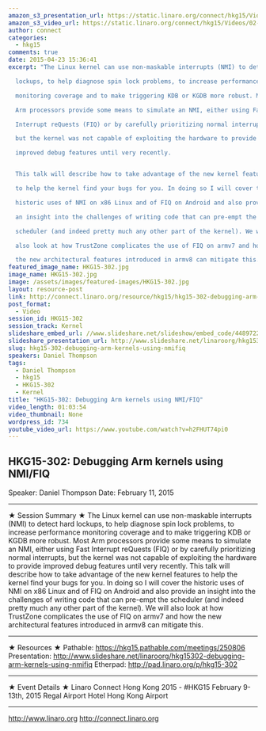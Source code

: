 ```yaml
---
amazon_s3_presentation_url: https://static.linaro.org/connect/hkg15/Videos/02-11-Wednesday/HKG15-302.pdf
amazon_s3_video_url: https://static.linaro.org/connect/hkg15/Videos/02-11-Wednesday/HKG15-302%20Debugging%20ARM%20kernels%20using%20NMIFIQ.mp4
author: connect
categories:
  - hkg15
comments: true
date: 2015-04-23 15:36:41
excerpt: "The Linux kernel can use non-maskable interrupts (NMI) to detect hard

  lockups, to help diagnose spin lock problems, to increase performance

  monitoring coverage and to make triggering KDB or KGDB more robust. Most

  Arm processors provide some means to simulate an NMI, either using Fast

  Interrupt reQuests (FIQ) or by carefully prioritizing normal interrupts,

  but the kernel was not capable of exploiting the hardware to provide

  improved debug features until very recently.


  This talk will describe how to take advantage of the new kernel features

  to help the kernel find your bugs for you. In doing so I will cover the

  historic uses of NMI on x86 Linux and of FIQ on Android and also provide

  an insight into the challenges of writing code that can pre-empt the

  scheduler (and indeed pretty much any other part of the kernel). We will

  also look at how TrustZone complicates the use of FIQ on armv7 and how

  the new architectural features introduced in armv8 can mitigate this."
featured_image_name: HKG15-302.jpg
image_name: HKG15-302.jpg
image: /assets/images/featured-images/HKG15-302.jpg
layout: resource-post
link: http://connect.linaro.org/resource/hkg15/hkg15-302-debugging-arm-kernels-using-nmifiq/
post_format:
  - Video
session_id: HKG15-302
session_track: Kernel
slideshare_embed_url: //www.slideshare.net/slideshow/embed_code/44897220
slideshare_presentation_url: http://www.slideshare.net/linaroorg/hkg15302-debugging-arm-kernels-using-nmifiq
slug: hkg15-302-debugging-arm-kernels-using-nmifiq
speakers: Daniel Thompson
tags:
  - Daniel Thompson
  - hkg15
  - HKG15-302
  - Kernel
title: "HKG15-302: Debugging Arm kernels using NMI/FIQ"
video_length: 01:03:54
video_thumbnail: None
wordpress_id: 734
youtube_video_url: https://www.youtube.com/watch?v=h2FHUT74pi0
---
```


## HKG15-302: Debugging Arm kernels using NMI/FIQ

Speaker: Daniel Thompson
Date: February 11, 2015

---

★ Session Summary ★
The Linux kernel can use non-maskable interrupts (NMI) to detect hard lockups, to help diagnose spin lock problems, to increase performance monitoring coverage and to make triggering KDB or KGDB more robust. Most Arm processors provide some means to simulate an NMI, either using Fast Interrupt reQuests (FIQ) or by carefully prioritizing normal interrupts, but the kernel was not capable of exploiting the hardware to provide improved debug features until very recently. This talk will describe how to take advantage of the new kernel features to help the kernel find your bugs for you. In doing so I will cover the historic uses of NMI on x86 Linux and of FIQ on Android and also provide an insight into the challenges of writing code that can pre-empt the scheduler (and indeed pretty much any other part of the kernel). We will also look at how TrustZone complicates the use of FIQ on armv7 and how the new architectural features introduced in armv8 can mitigate this.

---

★ Resources ★
Pathable: https://hkg15.pathable.com/meetings/250806
Presentation: http://www.slideshare.net/linaroorg/hkg15302-debugging-arm-kernels-using-nmifiq
Etherpad: http://pad.linaro.org/p/hkg15-302

---

★ Event Details ★
Linaro Connect Hong Kong 2015 - #HKG15
February 9-13th, 2015
Regal Airport Hotel Hong Kong Airport

---

http://www.linaro.org
http://connect.linaro.org
